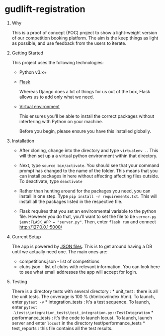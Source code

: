 # gudlift-registration

1. Why


    This is a proof of concept (POC) project to show a light-weight version of our competition booking platform. The aim is the keep things as light as possible, and use feedback from the users to iterate.

2. Getting Started

    This project uses the following technologies:

    * Python v3.x+

    * [Flask](https://flask.palletsprojects.com/en/1.1.x/)

        Whereas Django does a lot of things for us out of the box, Flask allows us to add only what we need. 
     

    * [Virtual environment](https://virtualenv.pypa.io/en/stable/installation.html)

        This ensures you'll be able to install the correct packages without interfering with Python on your machine.

        Before you begin, please ensure you have this installed globally. 


3. Installation

    - After cloning, change into the directory and type <code>virtualenv .</code>. This will then set up a a virtual python environment within that directory.

    - Next, type <code>source bin/activate</code>. You should see that your command prompt has changed to the name of the folder. This means that you can install packages in here without affecting affecting files outside. To deactivate, type <code>deactivate</code>

    - Rather than hunting around for the packages you need, you can install in one step. Type <code>pip install -r requirements.txt</code>. This will install all the packages listed in the respective file. </code>

    - Flask requires that you set an environmental variable to the python file. However you do that, you'll want to set the file to be <code>server.py</code> <code>$env:FLASK_APP = "server.py"</code>.
    Then, enter <code>flask run</code> and connect http://127.0.0.1:5000/


4. Current Setup

    The app is powered by [JSON files](https://www.tutorialspoint.com/json/json_quick_guide.htm). This is to get around having a DB until we actually need one. The main ones are:
     
    * competitions.json - list of competitions
    * clubs.json - list of clubs with relevant information. You can look here to see what email addresses the app will accept for login.

5. Testing

    There is a directory tests with several directory :
        * unit_test : there is all the unit tests. The coverage is 100 % (htmlcov/index.html).
            To launch, enter <code>pytest -v</code>
        * integration_tests : It's a test sequence.
            To launch, enter <code>pytest .\tests\integration_tests\test_integration.py::TestIntegration</code>
        * performance_tests : it's the code to launch locust. 
            To launch, launch server and enter <code>locust</code> in the directory 
            test/performance_tests
        * test_reports : this file contains all the test results.

